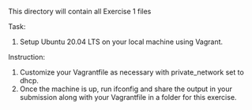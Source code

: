 This directory will contain all Exercise 1 files

Task:
1. Setup Ubuntu 20.04 LTS on your local machine using Vagrant.

Instruction:
1. Customize your Vagrantfile as necessary with private_network set to dhcp.
2. Once the machine is up, run ifconfig and share the output in your submission along with your Vagrantfile in a folder for this exercise.
